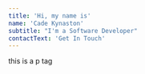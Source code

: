 ```yaml
---
title: 'Hi, my name is'
name: 'Cade Kynaston'
subtitle: "I'm a Software Developer"
contactText: 'Get In Touch'
---
```

this is a p tag
